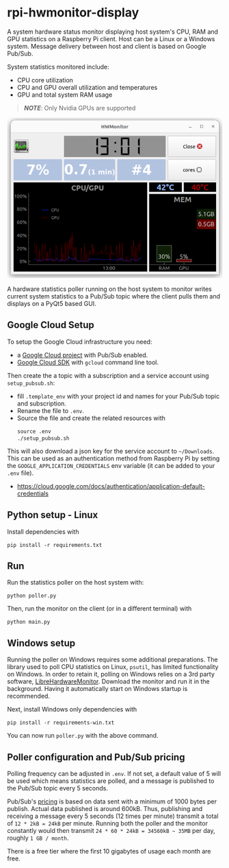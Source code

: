 # rpi-hwmonitor-display
A system hardware status monitor displaying host system's CPU, RAM and GPU statistics on a Raspberry Pi client. Host can be a Linux or a Windows system. Message delivery between host and client is based on Google Pub/Sub.

System statistics monitored include:
 * CPU core utilization
 * CPU and GPU overall utilization and temperatures
 * GPU and total system RAM usage

> **_NOTE_**: Only Nvidia GPUs are supported
 

![Main window](hwmonitor.png)

A hardware statistics poller running on the host system to monitor writes current system statistics to a Pub/Sub topic where the client pulls them and displays on a PyQt5 based GUI.

## Google Cloud Setup
To setup the Google Cloud infrastructure you need:
 * a [Google Cloud project](https://cloud.google.com/) with Pub/Sub enabled.
 * [Google Cloud SDK](https://cloud.google.com/sdk/docs/install) with `gcloud` command line tool.

Then create the a topic with a subscription and a service account using `setup_pubsub.sh`:
 * fill `.template_env` with your project id and names for your Pub/Sub topic and subscription.
 * Rename the file to `.env`.
 * Source the file and create the related resources with
    ```
    source .env
    ./setup_pubsub.sh
    ```
This will also download a json key for the service account to `~/Downloads`. This can be used as an authentication method from Raspberry Pi by setting
the `GOOGLE_APPLICATION_CREDENTIALS` env variable (it can be added to your `.env` file).
 * https://cloud.google.com/docs/authentication/application-default-credentials



## Python setup - Linux
Install dependencies with
```
pip install -r requirements.txt
```

## Run
Run the statistics poller on the host system with:
```
python poller.py
```
Then, run the monitor on the client (or in a different terminal) with
```
python main.py
```

## Windows setup
Running the poller on Windows requires some additional preparations. The library used to poll CPU statistics on Linux, `psutil`, has limited functionality on Windows. In order to retain it, polling on Windows relies on a 3rd party software, [LibreHardwareMonitor](https://github.com/LibreHardwareMonitor/LibreHardwareMonitor). Download the monitor and run it in the background. Having it automatically start on Windows startup is recommended.

Next, install Windows only dependencies with
```
pip install -r requirements-win.txt
```

You can now run `poller.py` with the above command.


## Poller configuration and Pub/Sub pricing
Polling frequency can be adjusted in `.env`. If not set, a default value of 5 will be used which means statistics are polled, and a message is published to the Pub/Sub topic every 5 seconds.

Pub/Sub's [pricing](https://cloud.google.com/pubsub/pricing) is based on data sent with a minimum of 1000 bytes per publish. Actual data published is around 600kB. Thus, publishing and receiving a message every 5 seconds (12 times per minute) transmit a total of `12 * 2kB = 24kB` per minute. Running both the poller and the monitor constantly would then transmit `24 * 60 * 24kB = 34560kB ~ 35MB` per day, roughly `1 GB / month`. 

There is a free tier where the first 10 gigabytes of usage each month are free.